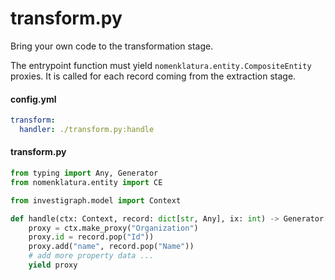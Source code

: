 # transform.py

Bring your own code to the transformation stage.

The entrypoint function must yield `nomenklatura.entity.CompositeEntity` proxies. It is called for each record coming from the extraction stage.

#### config.yml

```yaml
transform:
  handler: ./transform.py:handle
```

#### transform.py

```python
from typing import Any, Generator
from nomenklatura.entity import CE

from investigraph.model import Context

def handle(ctx: Context, record: dict[str, Any], ix: int) -> Generator[CE, None, None]:
    proxy = ctx.make_proxy("Organization")
    proxy.id = record.pop("Id"))
    proxy.add("name", record.pop("Name"))
    # add more property data ...
    yield proxy
```
